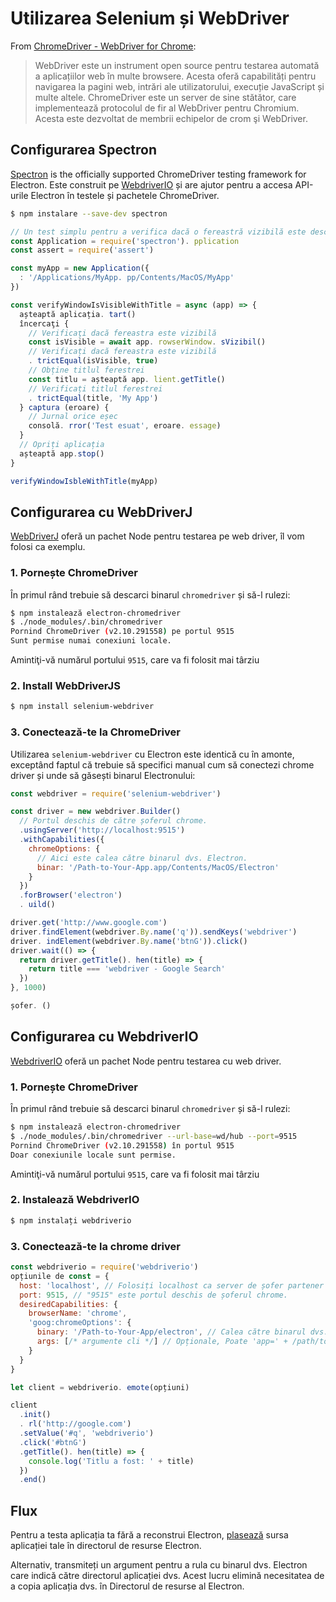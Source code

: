 # Utilizarea Selenium și WebDriver

From [ChromeDriver - WebDriver for Chrome][chrome-driver]:

> WebDriver este un instrument open source pentru testarea automată a aplicațiilor web în multe browsere. Acesta oferă capabilități pentru navigarea la pagini web, intrări ale utilizatorului, execuție JavaScript și multe altele. ChromeDriver este un server de sine stătător, care implementează protocolul de fir al WebDriver pentru Chromium. Acesta este dezvoltat de membrii echipelor de crom şi WebDriver.

## Configurarea Spectron

[Spectron][spectron] is the officially supported ChromeDriver testing framework for Electron. Este construit pe [WebdriverIO](http://webdriver.io/) și are ajutor pentru a accesa API-urile Electron în testele și pachetele ChromeDriver.

```sh
$ npm instalare --save-dev spectron
```

```javascript
// Un test simplu pentru a verifica dacă o fereastră vizibilă este deschisă cu un titlu
const Application = require('spectron'). pplication
const assert = require('assert')

const myApp = new Application({
  : '/Applications/MyApp. pp/Contents/MacOS/MyApp'
})

const verifyWindowIsVisibleWithTitle = async (app) => {
  așteaptă aplicația. tart()
  încercaţi {
    // Verificaţi dacă fereastra este vizibilă
    const isVisible = await app. rowserWindow. sVizibil()
    // Verificați dacă fereastra este vizibilă
    . trictEqual(isVisible, true)
    // Obține titlul ferestrei
    const titlu = așteaptă app. lient.getTitle()
    // Verificați titlul ferestrei
    . trictEqual(title, 'My App')
  } captura (eroare) {
    // Jurnal orice eșec
    consolă. rror('Test esuat', eroare. essage)
  }
  // Opriți aplicația
  așteaptă app.stop()
}

verifyWindowIsbleWithTitle(myApp)
```

## Configurarea cu WebDriverJ

[WebDriverJ](https://code.google.com/p/selenium/wiki/WebDriverJs) oferă un pachet Node pentru testarea pe web driver, îl vom folosi ca exemplu.

### 1. Pornește ChromeDriver

În primul rând trebuie să descarci binarul `chromedriver` și să-l rulezi:

```sh
$ npm instalează electron-chromedriver
$ ./node_modules/.bin/chromedriver
Pornind ChromeDriver (v2.10.291558) pe portul 9515
Sunt permise numai conexiuni locale.
```

Amintiţi-vă numărul portului `9515`, care va fi folosit mai târziu

### 2. Install WebDriverJS

```sh
$ npm install selenium-webdriver
```

### 3. Conectează-te la ChromeDriver

Utilizarea `selenium-webdriver` cu Electron este identică cu în amonte, exceptând faptul că trebuie să specifici manual cum să conectezi chrome driver și unde să găsești binarul Electronului:

```javascript
const webdriver = require('selenium-webdriver')

const driver = new webdriver.Builder()
  // Portul deschis de către șoferul chrome.
  .usingServer('http://localhost:9515')
  .withCapabilities({
    chromeOptions: {
      // Aici este calea către binarul dvs. Electron.
      binar: '/Path-to-Your-App.app/Contents/MacOS/Electron'
    }
  })
  .forBrowser('electron')
  . uild()

driver.get('http://www.google.com')
driver.findElement(webdriver.By.name('q')).sendKeys('webdriver')
driver. indElement(webdriver.By.name('btnG')).click()
driver.wait(() => {
  return driver.getTitle(). hen(title) => {
    return title === 'webdriver - Google Search'
  })
}, 1000)

șofer. ()
```

## Configurarea cu WebdriverIO

[WebdriverIO](http://webdriver.io/) oferă un pachet Node pentru testarea cu web driver.

### 1. Pornește ChromeDriver

În primul rând trebuie să descarci binarul `chromedriver` și să-l rulezi:

```sh
$ npm instalează electron-chromedriver
$ ./node_modules/.bin/chromedriver --url-base=wd/hub --port=9515
Pornind ChromeDriver (v2.10.291558) în portul 9515
Doar conexiunile locale sunt permise.
```

Amintiţi-vă numărul portului `9515`, care va fi folosit mai târziu

### 2. Instalează WebdriverIO

```sh
$ npm instalați webdriverio
```

### 3. Conectează-te la chrome driver

```javascript
const webdriverio = require('webdriverio')
opțiunile de const = {
  host: 'localhost', // Folosiți localhost ca server de șofer partener de chrom
  port: 9515, // "9515" este portul deschis de șoferul chrome.
  desiredCapabilities: {
    browserName: 'chrome',
    'goog:chromeOptions': {
      binary: '/Path-to-Your-App/electron', // Calea către binarul dvs. Electron
      args: [/* argumente cli */] // Opționale, Poate 'app=' + /path/to/your/app/
    }
  }
}

let client = webdriverio. emote(opțiuni)

client
  .init()
  . rl('http://google.com')
  .setValue('#q', 'webdriverio')
  .click('#btnG')
  .getTitle(). hen(title) => {
    console.log('Titlu a fost: ' + title)
  })
  .end()
```

## Flux

Pentru a testa aplicația ta fără a reconstrui Electron, [plasează](https://github.com/electron/electron/blob/master/docs/tutorial/application-distribution.md) sursa aplicației tale în directorul de resurse Electron.

Alternativ, transmiteți un argument pentru a rula cu binarul dvs. Electron care indică către directorul aplicației dvs. Acest lucru elimină necesitatea de a copia aplicația dvs. în Directorul de resurse al Electron.

[chrome-driver]: https://sites.google.com/a/chromium.org/chromedriver/
[spectron]: https://electronjs.org/spectron
